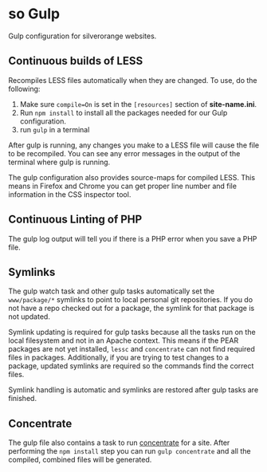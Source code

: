 so Gulp
=======
Gulp configuration for silverorange websites.

Continuous builds of LESS
-------------------------
Recompiles LESS files automatically when they are changed. To use, do the
following:

 1. Make sure `compile=On` is set in the `[resources]` section of **site-name.ini**.
 2. Run `npm install` to install all the packages needed for our Gulp configuration.
 3. run `gulp` in a terminal

After gulp is running, any changes you make to a LESS file will cause the file
to be recompiled. You can see any error messages in the output of the terminal
where gulp is running.

The gulp configuration also provides source-maps for compiled LESS. This means
in Firefox and Chrome you can get proper line number and file information in
the CSS inspector tool.

Continuous Linting of PHP
-------------------------
The gulp log output will tell you if there is a PHP error when you save a PHP
file.

Symlinks
--------
The gulp watch task and other gulp tasks automatically set the `www/package/*`
symlinks to point to local personal git repositories. If you do not have a
repo checked out for a package, the symlink for that package is not updated.

Symlink updating is required for gulp tasks because all the tasks run on
the local filesystem and not in an Apache context. This means if the PEAR
packages are not yet installed, `lessc` and `concentrate` can not find
required files in packages. Additionally, if you are trying to test changes to
a package, updated symlinks are required so the commands find the correct
files.

Symlink handling is automatic and symlinks are restored after gulp
tasks are finished.

Concentrate
-----------
The gulp file also contains a task to run
[concentrate](https://github.com/silverorange/Concentrate) for a site. After
performing the `npm install` step you can run `gulp concentrate` and all the
compiled, combined files will be generated.
